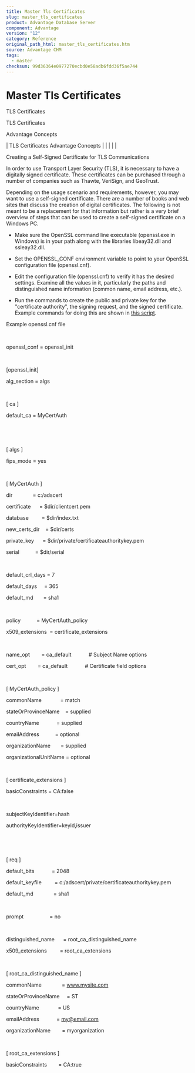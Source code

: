 ```yaml
---
title: Master Tls Certificates
slug: master_tls_certificates
product: Advantage Database Server
component: Advantage
version: "12"
category: Reference
original_path_html: master_tls_certificates.htm
source: Advantage CHM
tags:
  - master
checksum: 99d36364e0977270ecbd0e58adb6fdd36f5ae744
---
```


# Master Tls Certificates

TLS Certificates

TLS Certificates

Advantage Concepts

| TLS Certificates  Advantage Concepts |  |  |  |  |

Creating a Self-Signed Certificate for TLS Communications

In order to use Transport Layer Security (TLS), it is necessary to have a digitally signed certificate. These certificates can be purchased through a number of companies such as Thawte, VeriSign, and GeoTrust.

Depending on the usage scenario and requirements, however, you may want to use a self-signed certificate. There are a number of books and web sites that discuss the creation of digital certificates. The following is not meant to be a replacement for that information but rather is a very brief overview of steps that can be used to create a self-signed certificate on a Windows PC.

- Make sure the OpenSSL command line executable (openssl.exe in Windows) is in your path along with the libraries libeay32.dll and ssleay32.dll.

- Set the OPENSSL\_CONF environment variable to point to your OpenSSL configuration file (openssl.cnf).

- Edit the configuration file (openssl.cnf) to verify it has the desired settings. Examine all the values in it, particularly the paths and distinguished name information (common name, email address, etc.).

- Run the commands to create the public and private key for the "certificate authority", the signing request, and the signed certificate. Example commands for doing this are shown in [this script](master_tls_certificate_script.md).

Example openssl.cnf file

 

openssl\_conf = openssl\_init

 

[openssl\_init]

alg\_section = algs

 

[ ca ]

default\_ca = MyCertAuth

 

 

[ algs ]

fips\_mode = yes

 

[ MyCertAuth ]

dir              = c:/adscert

certificate      = $dir/clientcert.pem

database         = $dir/index.txt

new\_certs\_dir    = $dir/certs

private\_key      = $dir/private/certificateauthoritykey.pem

serial           = $dir/serial

 

default\_crl\_days = 7

default\_days     = 365

default\_md       = sha1

 

policy           = MyCertAuth\_policy

x509\_extensions  = certificate\_extensions

 

name\_opt        = ca\_default            # Subject Name options

cert\_opt        = ca\_default            # Certificate field options

 

[ MyCertAuth\_policy ]

commonName             = match

stateOrProvinceName    = supplied

countryName            = supplied

emailAddress           = optional

organizationName       = supplied

organizationalUnitName = optional

 

[ certificate\_extensions ]

basicConstraints = CA:false

 

subjectKeyIdentifier=hash

authorityKeyIdentifier=keyid,issuer

 

 

[ req ]

default\_bits            = 2048

default\_keyfile         = c:/adscert/private/certificateauthoritykey.pem

default\_md              = sha1

 

prompt                  = no

 

distinguished\_name      = root\_ca\_distinguished\_name

x509\_extensions         = root\_ca\_extensions

 

[ root\_ca\_distinguished\_name ]

commonName              = www.mysite.com

stateOrProvinceName     = ST

countryName             = US

emailAddress            = my@email.com

organizationName        = myorganization

 

[ root\_ca\_extensions ]

basicConstraints        = CA:true
